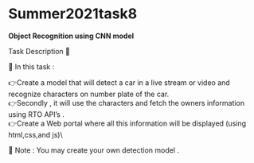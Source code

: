 # Summer2021task8

**Object Recognition using CNN model**

Task Description 📄

📌 In this task :

👉Create a model that will detect a car in a live stream or video and recognize characters on number plate of the car.\
👉Secondly , it will use the characters and fetch the owners information using RTO API’s .\
👉Create a Web portal where all this information will be displayed (using html,css,and js)\

📌 Note : You may create your own detection model .


























